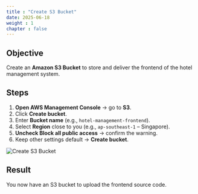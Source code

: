 ```yaml
---
title : "Create S3 Bucket"
date: 2025-06-18
weight : 1
chapter : false
---
```


## Objective

Create an **Amazon S3 Bucket** to store and deliver the frontend of the hotel management system.

## Steps

1. **Open AWS Management Console** → go to **S3**.
2. Click **Create bucket**.
3. Enter **Bucket name** (e.g., `hotel-management-frontend`).
4. Select **Region** close to you (e.g., `ap-southeast-1` – Singapore).
5. **Uncheck Block all public access** → confirm the warning.
6. Keep other settings default → **Create bucket**.

![Create S3 Bucket](images/create_s3_bucket.png)

## Result

You now have an S3 bucket to upload the frontend source code.
